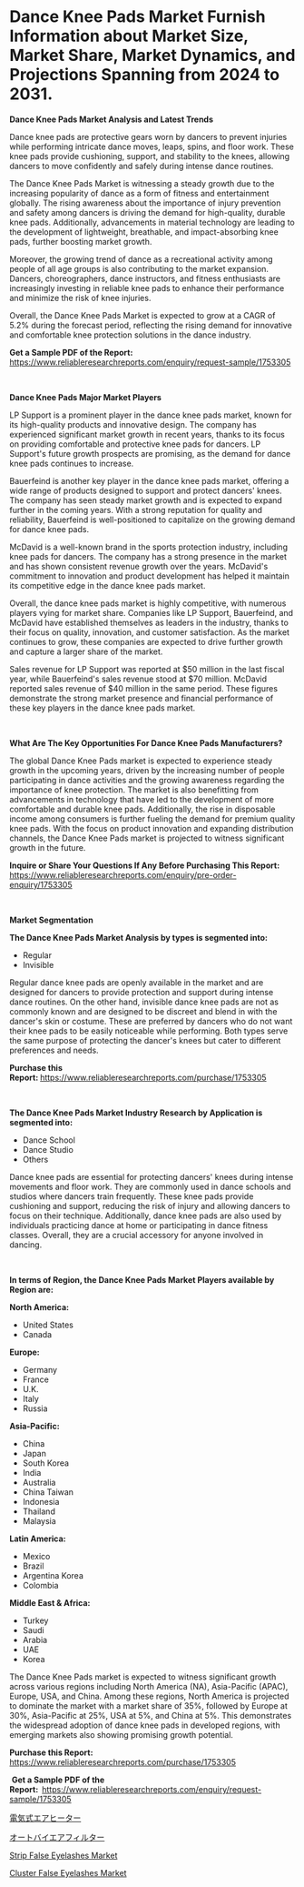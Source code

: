 <p><h1>Dance Knee Pads Market Furnish Information about Market Size, Market Share, Market Dynamics, and Projections Spanning from 2024 to 2031.</h1></p><p><strong>Dance Knee Pads Market Analysis and Latest Trends</strong></p>
<p><p>Dance knee pads are protective gears worn by dancers to prevent injuries while performing intricate dance moves, leaps, spins, and floor work. These knee pads provide cushioning, support, and stability to the knees, allowing dancers to move confidently and safely during intense dance routines.</p><p>The Dance Knee Pads Market is witnessing a steady growth due to the increasing popularity of dance as a form of fitness and entertainment globally. The rising awareness about the importance of injury prevention and safety among dancers is driving the demand for high-quality, durable knee pads. Additionally, advancements in material technology are leading to the development of lightweight, breathable, and impact-absorbing knee pads, further boosting market growth.</p><p>Moreover, the growing trend of dance as a recreational activity among people of all age groups is also contributing to the market expansion. Dancers, choreographers, dance instructors, and fitness enthusiasts are increasingly investing in reliable knee pads to enhance their performance and minimize the risk of knee injuries.</p><p>Overall, the Dance Knee Pads Market is expected to grow at a CAGR of 5.2% during the forecast period, reflecting the rising demand for innovative and comfortable knee protection solutions in the dance industry.</p></p>
<p><strong>Get a Sample PDF of the Report:&nbsp;</strong> <a href="https://www.reliableresearchreports.com/enquiry/request-sample/1753305">https://www.reliableresearchreports.com/enquiry/request-sample/1753305</a></p>
<p>&nbsp;</p>
<p><strong>Dance Knee Pads Major Market Players</strong></p>
<p><p>LP Support is a prominent player in the dance knee pads market, known for its high-quality products and innovative design. The company has experienced significant market growth in recent years, thanks to its focus on providing comfortable and protective knee pads for dancers. LP Support's future growth prospects are promising, as the demand for dance knee pads continues to increase.</p><p>Bauerfeind is another key player in the dance knee pads market, offering a wide range of products designed to support and protect dancers' knees. The company has seen steady market growth and is expected to expand further in the coming years. With a strong reputation for quality and reliability, Bauerfeind is well-positioned to capitalize on the growing demand for dance knee pads.</p><p>McDavid is a well-known brand in the sports protection industry, including knee pads for dancers. The company has a strong presence in the market and has shown consistent revenue growth over the years. McDavid's commitment to innovation and product development has helped it maintain its competitive edge in the dance knee pads market.</p><p>Overall, the dance knee pads market is highly competitive, with numerous players vying for market share. Companies like LP Support, Bauerfeind, and McDavid have established themselves as leaders in the industry, thanks to their focus on quality, innovation, and customer satisfaction. As the market continues to grow, these companies are expected to drive further growth and capture a larger share of the market.</p><p>Sales revenue for LP Support was reported at $50 million in the last fiscal year, while Bauerfeind's sales revenue stood at $70 million. McDavid reported sales revenue of $40 million in the same period. These figures demonstrate the strong market presence and financial performance of these key players in the dance knee pads market.</p></p>
<p>&nbsp;</p>
<p><strong>What Are The Key Opportunities For Dance Knee Pads Manufacturers?</strong></p>
<p><p>The global Dance Knee Pads market is expected to experience steady growth in the upcoming years, driven by the increasing number of people participating in dance activities and the growing awareness regarding the importance of knee protection. The market is also benefitting from advancements in technology that have led to the development of more comfortable and durable knee pads. Additionally, the rise in disposable income among consumers is further fueling the demand for premium quality knee pads. With the focus on product innovation and expanding distribution channels, the Dance Knee Pads market is projected to witness significant growth in the future.</p></p>
<p><strong>Inquire or Share Your Questions If Any Before Purchasing This Report:</strong> <a href="https://www.reliableresearchreports.com/enquiry/pre-order-enquiry/1753305">https://www.reliableresearchreports.com/enquiry/pre-order-enquiry/1753305</a></p>
<p>&nbsp;</p>
<p><strong>Market Segmentation</strong></p>
<p><strong>The Dance Knee Pads Market Analysis by types is segmented into:</strong></p>
<p><ul><li>Regular</li><li>Invisible</li></ul></p>
<p><p>Regular dance knee pads are openly available in the market and are designed for dancers to provide protection and support during intense dance routines. On the other hand, invisible dance knee pads are not as commonly known and are designed to be discreet and blend in with the dancer's skin or costume. These are preferred by dancers who do not want their knee pads to be easily noticeable while performing. Both types serve the same purpose of protecting the dancer's knees but cater to different preferences and needs.</p></p>
<p><strong>Purchase this Report:&nbsp;</strong><a href="https://www.reliableresearchreports.com/purchase/1753305">https://www.reliableresearchreports.com/purchase/1753305</a></p>
<p>&nbsp;</p>
<p><strong>The Dance Knee Pads Market Industry Research by Application is segmented into:</strong></p>
<p><ul><li>Dance School</li><li>Dance Studio</li><li>Others</li></ul></p>
<p><p>Dance knee pads are essential for protecting dancers' knees during intense movements and floor work. They are commonly used in dance schools and studios where dancers train frequently. These knee pads provide cushioning and support, reducing the risk of injury and allowing dancers to focus on their technique. Additionally, dance knee pads are also used by individuals practicing dance at home or participating in dance fitness classes. Overall, they are a crucial accessory for anyone involved in dancing.</p></p>
<p>&nbsp;</p>
<p><strong>In terms of Region, the Dance Knee Pads Market Players available by Region are:</strong></p>
<p>
    <p> <strong> North America: </strong>
        <ul>
            <li>United States</li>
            <li>Canada</li>
        </ul>
        </p> 
    <p> <strong> Europe: </strong>
        <ul>
            <li>Germany</li>
            <li>France</li>
            <li>U.K.</li>
            <li>Italy</li>
            <li>Russia</li>
        </ul>
        </p> 
    <p> <strong> Asia-Pacific: </strong>
        <ul>
            <li>China</li>
            <li>Japan</li>
            <li>South Korea</li>
            <li>India</li>
            <li>Australia</li>
            <li>China Taiwan</li>
            <li>Indonesia</li>
            <li>Thailand</li>
            <li>Malaysia</li>
        </ul>
        </p> 
    <p> <strong> Latin America: </strong>
        <ul>
            <li>Mexico</li>
            <li>Brazil</li>
            <li>Argentina Korea</li>
            <li>Colombia</li>
        </ul>
        </p> 
    <p> <strong> Middle East & Africa: </strong>
        <ul>
            <li>Turkey</li>
            <li>Saudi</li>
            <li>Arabia</li>
            <li>UAE</li>
            <li>Korea</li>
        </ul>
    </p>
    </p>
<p><p>The Dance Knee Pads market is expected to witness significant growth across various regions including North America (NA), Asia-Pacific (APAC), Europe, USA, and China. Among these regions, North America is projected to dominate the market with a market share of 35%, followed by Europe at 30%, Asia-Pacific at 25%, USA at 5%, and China at 5%. This demonstrates the widespread adoption of dance knee pads in developed regions, with emerging markets also showing promising growth potential.</p></p>
<p><strong>Purchase this Report: </strong><a href="https://www.reliableresearchreports.com/purchase/1753305">https://www.reliableresearchreports.com/purchase/1753305</a></p>
<p>&nbsp;<strong>Get a Sample PDF of the Report:&nbsp;&nbsp;</strong><a href="https://www.reliableresearchreports.com/enquiry/request-sample/1753305">https://www.reliableresearchreports.com/enquiry/request-sample/1753305</a></p>
<p><strong></strong></p>
<p><p><a href="https://medium.com/@abdielkilback/%E9%9B%BB%E6%B0%97%E7%A9%BA%E6%B0%97%E5%8A%A0%E7%86%B1%E5%99%A8%E5%B8%82%E5%A0%B4-2031%E5%B9%B4%E3%81%BE%E3%81%A7%E3%81%AE%E3%83%88%E3%83%AC%E3%83%B3%E3%83%89-%E4%BA%88%E6%B8%AC-%E7%AB%B6%E4%BA%89%E5%88%86%E6%9E%90-d82d479ec15a">電気式エアヒーター</a></p><p><a href="https://medium.com/@alyle7648/%E3%82%AA%E3%83%BC%E3%83%88%E3%83%90%E3%82%A4%E7%94%A8%E3%82%A8%E3%82%A2%E3%83%95%E3%82%A3%E3%83%AB%E3%82%BF%E3%83%BC%E5%B8%82%E5%A0%B4-%E5%B8%82%E5%A0%B4%E3%82%B7%E3%82%A7%E3%82%A2-%E5%B8%82%E5%A0%B4%E3%83%88%E3%83%AC%E3%83%B3%E3%83%89-%E3%81%8A%E3%82%88%E3%81%B3%E5%B0%86%E6%9D%A5%E3%81%AE%E6%88%90%E9%95%B7%E3%81%AE%E6%8E%A2%E7%B4%A2-1ffcdc6d133c">オートバイエアフィルター</a></p><p><a href="https://github.com/timeliteaut/Market-Research-Report-List-1/blob/main/strip-false-eyelashes-market.md">Strip False Eyelashes Market</a></p><p><a href="https://github.com/bobicer/Market-Research-Report-List-2/blob/main/cluster-false-eyelashes-market.md">Cluster False Eyelashes Market</a></p></p>